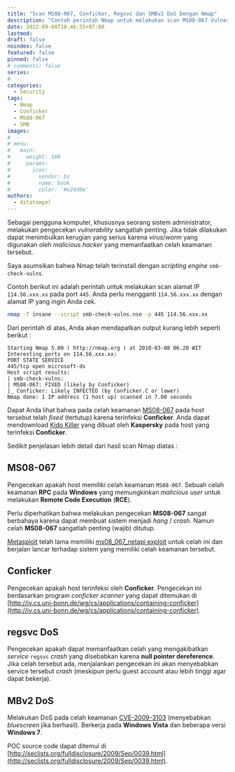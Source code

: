 ```yaml
---
title: "Scan MS08-067, Conficker, Regsvc dan SMBv2 DoS Dengan Nmap"
description: "Contoh perintah Nmap untuk melakukan scan MS08-067 Vulnerability, Conficker, Regsvc dan SMBv2 Denial of Service."
date: 2012-09-08T18:46:55+07:00
lastmod:
draft: false
noindex: false
featured: false
pinned: false
# comments: false
series:
#  - 
categories:
  - Security
tags:
  - Nmap
  - Conficker
  - MS08-067
  - SMB
images:
#  - 
# menu:
#   main:
#     weight: 100
#     params:
#       icon:
#         vendor: bs
#         name: book
#         color: '#e24d0e'
authors:
  - ditatompel
---
```


Sebagai pengguna komputer, khususnya seorang sistem administrator, melakukan pengecekan *vulnerability* sangatlah penting. Jika tidak dilakukan dapat menimbulkan kerugian yang serius karena *virus*/*worm* yang digunakan oleh *malicious hacker* yang memanfaatkan celah keamanan tersebut.

<!--more-->

Saya asumsikan bahwa Nmap telah terinstall dengan *scripting engine* `smb-check-vulns`.

Contoh berikut ini adalah perintah untuk melakukan scan alamat IP `114.56.xxx.xx` pada port `445`. Anda perlu mengganti `114.56.xxx.xx` dengan alamat IP yang ingin Anda cek.

```bash
nmap -T insane --script smb-check-vulns.nse -p 445 114.56.xxx.xx
```

Dari perintah di atas, Anda akan mendapatkan output kurang lebih seperti berikut :
```plain
Starting Nmap 5.00 ( http://nmap.org ) at 2010-03-08 06.20 WIT
Interesting ports on 114.56.xxx.xx:
PORT STATE SERVICE
445/tcp open microsoft-ds
Host script results:
| smb-check-vulns:
| MS08-067: FIXED (likely by Conficker)
|_ Conficker: Likely INFECTED (by Conficker.C or lower)
Nmap done: 1 IP address (1 host up) scanned in 7.08 seconds
```

Dapat Anda lihat bahwa pada celah keamanan [MS08-067](http://www.microsoft.com/technet/security/bulletin/ms08-067.mspx) pada host tersebut telah *fixed* (tertutup) karena terinfeksi **Conficker**. Anda dapat mendownload [Kido Killer](http://support.kaspersky.com/faq/?qid=208279973) yang dibuat oleh **Kaspersky** pada host yang terinfeksi **Conficker**.

Sedikit penjelasan lebih detail dari hasil scan Nmap diatas :

## MS08-067
Pengecekan apakah host memiliki celah keamanan `MS08-067`. Sebuah celah keamanan **RPC** pada **Windows** yang memungkinkan *malicious user* untuk melakukan **Remote Code Execution** (**RCE**).

Perlu diperhatikan bahwa melakukan pengecekan **MS08-067** sangat berbahaya karena dapat membuat sistem menjadi *hang* / *crash*. Namun celah **MS08-067** sangatlah penting (wajib) ditutup.

[Metasploit](http://www.metasploit.com/) telah lama memiliki [ms08_067_netapi exploit](http://metasploit.com/svn/framework3/trunk/modules/exploits/windows/smb/ms08_067_netapi.rb) untuk celah ini dan berjalan lancar terhadap sistem yang memiliki celah keamanan tersebut.

## Conficker
Pengecekan apakah host terinfeksi oleh **Conficker**. Pengecekan ini berdasarkan program *conficker scanner* yang dapat ditemukan di [http://iv.cs.uni-bonn.de/wg/cs/applications/containing-conficker](http://iv.cs.uni-bonn.de/wg/cs/applications/containing-conficker).

## regsvc DoS
Pengecekan apakah dapat memanfaatkan celah yang mengakibatkan *service* `regsvc` *crash* yang disebabkan karena **null pointer dereference**. Jika celah tersebut ada, menjalankan pengecekan ini akan menyebabkan service tersebut *crash* (meskipun perlu guest account atau lebih tinggi agar dapat bekerja).

## MBv2 DoS
Melakukan DoS pada celah keamanan [CVE-2009-3103](http://cve.mitre.org/cgi-bin/cvename.cgi?name=CVE-2009-3103) (menyebabkan *bluescreen* jika berhasil). Berkerja pada **Windows Vista** dan beberapa versi **Windows 7**.

POC source code dapat ditemui di [http://seclists.org/fulldisclosure/2009/Sep/0039.html](http://seclists.org/fulldisclosure/2009/Sep/0039.html).
